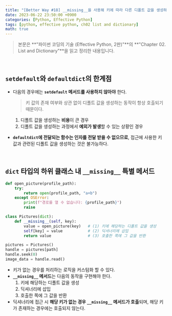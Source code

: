 ```yaml
---
title: "[Better Way #18] __missing__을 사용해 키에 따라 다른 디폴트 값을 생성하는 방법을 알아두라"
date: 2023-06-22 23:50:00 +0900
categories: [Python, Effective Python]
tags: [python, effective python, ch02 list and dictionary]
math: true
---
```


> 본문은 **"파이썬 코딩의 기술 (Effective Python, 2판)"**의 **"Chapter 02. List and Dictionary"**을 읽고 정리한 내용입니다.

<br>

## `setdefault`와 `defaultdict`의 한계점

- 다음의 경우에는 **`setdefault` 메서드를 사용하지 않아야** 한다.
    
    > 키 값의 존재 여부와 상관 없이 디폴트 값을 생성하는 동작이 항상 호출되기 때문이다.
    
    1. 디폴트 값을 생성하는 **비용**이 큰 경우
    2. 디폴트 값을 생성하는 과정에서 **예외가 발생**할 수 있는 상황인 경우
- **`defaultdict`에 전달되는 함수는 인자를 전달 받을 수 없으므로**, 접근에 사용한 키 값과 관련된 디폴트 값을 생성하는 것은 불가능하다.

<br>

## `dict` 타입의 하위 클래스 내 `__missing__` 특별 메서드

```python
def open_picture(profile_path):
    try:
        return open(profile_path, "a+b")
    except OSError:
        print(f"경로를 열 수 없습니다: {profile_path}")
        raise

class Pictures(dict):
    def __missing__(self, key):
        value = open_picture(key)   # (1) 키에 해당하는 디폴트 값을 생성
        self[key] = value           # (2) 딕셔너리에 삽입
        return value                # (3) 호출한 쪽에 그 값을 반환

pictures = Pictures()
handle = pictures[path]
handle.seek(0)
image_data = handle.read()
```

- 키가 없는 경우를 처리하는 로직을 커스텀화 할 수 있다.
- **`__missing__` 메서드**는 다음의 동작을 구현해야 한다.
    1. 키에 해당하는 디폴트 값을 생성
    2. 딕셔너리에 삽입
    3. 호출한 쪽에 그 값을 반환
- 딕셔너리에 접근 시 **해당 키가 없는 경우 `__missing__` 메서드가 호출**되며, 해당 키가 존재하는 경우에는 호출되지 않는다.
